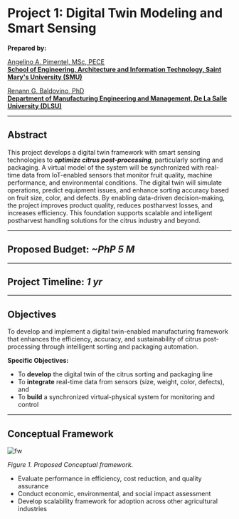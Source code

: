 # Project 1: Digital Twin Modeling and Smart Sensing

**Prepared by:**  

[Angelino A. Pimentel, MSc, PECE](https://scholar.google.com/citations?user=rPcj5CMAAAAJ&hl=en)  
**[School of Engineering, Architecture and Information Technology, Saint Mary's University (SMU)](https://smu.edu.ph/academics/school-of-engineering-architecture-and-information-technology/)**

[Renann G. Baldovino, PhD](https://www.dlsu.edu.ph/colleges/gcoe/academic-departments/manufacturing-engineering-management/faculty-profile/renann-baldovino/)  
**[Department of Manufacturing Engineering and Management, De La Salle University (DLSU)](https://www.dlsu.edu.ph/colleges/gcoe/academic-departments/manufacturing-engineering-management/)**  

---

## Abstract
This project develops a digital twin framework with smart sensing technologies to _**optimize citrus post-processing**_, particularly sorting and packaging. A virtual model of the system will be synchronized with real-time data from IoT-enabled sensors that monitor fruit quality, machine performance, and environmental conditions. The digital twin will simulate operations, predict equipment issues, and enhance sorting accuracy based on fruit size, color, and defects. By enabling data-driven decision-making, the project improves product quality, reduces postharvest losses, and increases efficiency. This foundation supports scalable and intelligent postharvest handling solutions for the citrus industry and beyond.

---

## Proposed Budget: _~PhP 5 M_
---

## Project Timeline: _1 yr_
---

## Objectives
To develop and implement a digital twin-enabled manufacturing framework that enhances the efficiency, accuracy, and sustainability of citrus post-processing through intelligent sorting and packaging automation.

**Specific Objectives:**
- To **develop** the digital twin of the citrus sorting and packaging line  
- To **integrate** real-time data from sensors (size, weight, color, defects), and  
- To **build** a synchronized virtual-physical system for monitoring and control    

---

## Conceptual Framework
<img width="auto" height="auto" alt="fw" src="https://github.com/user-attachments/assets/4457f5b8-c4f4-45c4-8e3a-963f389b2137" />

_Figure 1. Proposed Conceptual framework._
- Evaluate performance in efficiency, cost reduction, and quality assurance
- Conduct economic, environmental, and social impact assessment
- Develop scalability framework for adoption across other agricultural industries
